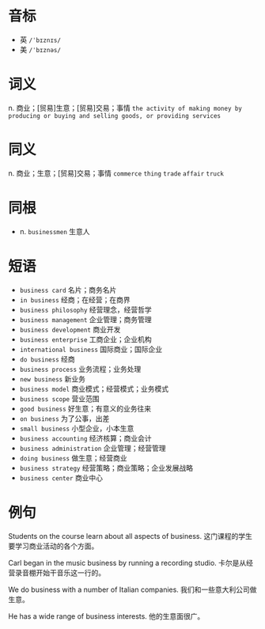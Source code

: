 # 音标

- 英 `/ˈbɪznɪs/`
- 美 `/ˈbɪznəs/`

# 词义

n. 商业；[贸易]生意；[贸易]交易；事情
`the activity of making money by producing or buying and selling goods, or providing services`

# 同义

n. 商业；生意；[贸易]交易；事情
`commerce` `thing` `trade` `affair` `truck`

# 同根

- n. `businessmen` 生意人

# 短语

- `business card` 名片；商务名片
- `in business` 经商；在经营；在商界
- `business philosophy` 经营理念，经营哲学
- `business management` 企业管理；商务管理
- `business development` 商业开发
- `business enterprise` 工商企业；企业机构
- `international business` 国际商业；国际企业
- `do business` 经商
- `business process` 业务流程；业务处理
- `new business` 新业务
- `business model` 商业模式；经营模式；业务模式
- `business scope` 营业范围
- `good business` 好生意；有意义的业务往来
- `on business` 为了公事，出差
- `small business` 小型企业，小本生意
- `business accounting` 经济核算；商业会计
- `business administration` 企业管理；经营管理
- `doing business` 做生意；经营商业
- `business strategy` 经营策略；商业策略；企业发展战略
- `business center` 商业中心

# 例句

Students on the course learn about all aspects of business.
这门课程的学生要学习商业活动的各个方面。

Carl began in the music business by running a recording studio.
卡尔是从经营录音棚开始干音乐这一行的。

We do business with a number of Italian companies.
我们和一些意大利公司做生意。

He has a wide range of business interests.
他的生意面很广。


